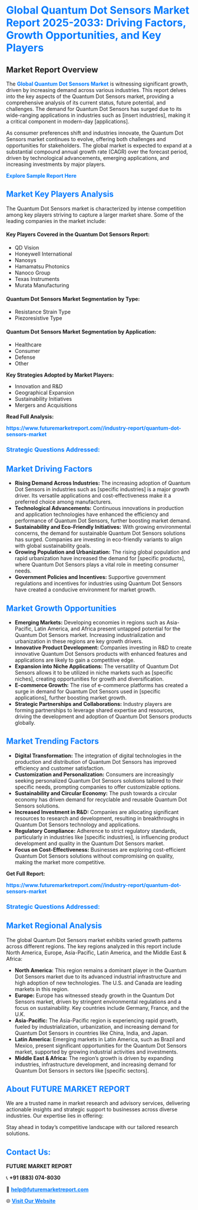 <h1 style="color: #007BFF;">Global Quantum Dot Sensors Market Report 2025-2033: Driving Factors, Growth Opportunities, and Key Players</h1>

<section id="overview">
<h2>Market Report Overview</h2>
<p>The <a href="https://www.futuremarketreport.com//industry-report/quantum-dot-sensors-market" style="color: #007BFF; text-decoration: none;"><strong>Global Quantum Dot Sensors Market</strong></a> is witnessing significant growth, driven by increasing demand across various industries. This report delves into the key aspects of the Quantum Dot Sensors market, providing a comprehensive analysis of its current status, future potential, and challenges. The demand for Quantum Dot Sensors has surged due to its wide-ranging applications in industries such as [insert industries], making it a critical component in modern-day [applications].</p>
<p>As consumer preferences shift and industries innovate, the Quantum Dot Sensors market continues to evolve, offering both challenges and opportunities for stakeholders. The global market is expected to expand at a substantial compound annual growth rate (CAGR) over the forecast period, driven by technological advancements, emerging applications, and increasing investments by major players.</p>
</section>

<section id="overview">
<p><a href="https://www.futuremarketreport.com//request-sample/reportId=76570" style="color: #007BFF; text-decoration: none;"><strong>Explore Sample Report Here</strong></a></p>
</section>

<section id="key-players">
<h2 style="color: #007BFF;">Market Key Players Analysis</h2>
<p>The Quantum Dot Sensors market is characterized by intense competition among key players striving to capture a larger market share. Some of the leading companies in the market include:</p>
<h4>Key Players Covered in the Quantum Dot Sensors Report:</h4>
<ul><li>QD Vision</li><li>Honeywell International</li><li>Nanosys</li><li>Hamamatsu Photonics</li><li>Nanoco Group</li><li>Texas Instruments</li><li>Murata Manufacturing</li></ul>
<h4>Quantum Dot Sensors Market Segmentation by Type:</h4>
<ul><li>Resistance Strain Type</li><li>Piezoresistive Type</li></ul>

<h4>Quantum Dot Sensors Market Segmentation by Application:</h4>
<ul><li>Healthcare</li><li>Consumer</li><li>Defense</li><li>Other</li></ul>
<p><strong>Key Strategies Adopted by Market Players:</strong></p>
<ul>
<li>Innovation and R&D</li>
<li>Geographical Expansion</li>
<li>Sustainability Initiatives</li>
<li>Mergers and Acquisitions</li>
</ul>
</section>

<section>
<p><strong>Read Full Analysis: </strong></p><a href="https://www.futuremarketreport.com//industry-report/quantum-dot-sensors-market" style="color: #007BFF; text-decoration: none;"><strong>https://www.futuremarketreport.com//industry-report/quantum-dot-sensors-market</strong></a>
<h3 style="color: #007BFF;">Strategic Questions Addressed:</h3>
</section>

<section id="driving-factors">
<h2 style="color: #007BFF;">Market Driving Factors</h2>
<ul>
<li><strong>Rising Demand Across Industries:</strong> The increasing adoption of Quantum Dot Sensors in industries such as [specific industries] is a major growth driver. Its versatile applications and cost-effectiveness make it a preferred choice among manufacturers.</li>
<li><strong>Technological Advancements:</strong> Continuous innovations in production and application technologies have enhanced the efficiency and performance of Quantum Dot Sensors, further boosting market demand.</li>
<li><strong>Sustainability and Eco-Friendly Initiatives:</strong> With growing environmental concerns, the demand for sustainable Quantum Dot Sensors solutions has surged. Companies are investing in eco-friendly variants to align with global sustainability goals.</li>
<li><strong>Growing Population and Urbanization:</strong> The rising global population and rapid urbanization have increased the demand for [specific products], where Quantum Dot Sensors plays a vital role in meeting consumer needs.</li>
<li><strong>Government Policies and Incentives:</strong> Supportive government regulations and incentives for industries using Quantum Dot Sensors have created a conducive environment for market growth.</li>
</ul>
</section>

<section id="growth-opportunities">
<h2 style="color: #007BFF;">Market Growth Opportunities</h2>
<ul>
<li><strong>Emerging Markets:</strong> Developing economies in regions such as Asia-Pacific, Latin America, and Africa present untapped potential for the Quantum Dot Sensors market. Increasing industrialization and urbanization in these regions are key growth drivers.</li>
<li><strong>Innovative Product Development:</strong> Companies investing in R&D to create innovative Quantum Dot Sensors products with enhanced features and applications are likely to gain a competitive edge.</li>
<li><strong>Expansion into Niche Applications:</strong> The versatility of Quantum Dot Sensors allows it to be utilized in niche markets such as [specific niches], creating opportunities for growth and diversification.</li>
<li><strong>E-commerce Growth:</strong> The rise of e-commerce platforms has created a surge in demand for Quantum Dot Sensors used in [specific applications], further boosting market growth.</li>
<li><strong>Strategic Partnerships and Collaborations:</strong> Industry players are forming partnerships to leverage shared expertise and resources, driving the development and adoption of Quantum Dot Sensors products globally.</li>
</ul>
</section>

<section id="trending-factors">
<h2 style="color: #007BFF;">Market Trending Factors</h2>
<ul>
<li><strong>Digital Transformation:</strong> The integration of digital technologies in the production and distribution of Quantum Dot Sensors has improved efficiency and customer satisfaction.</li>
<li><strong>Customization and Personalization:</strong> Consumers are increasingly seeking personalized Quantum Dot Sensors solutions tailored to their specific needs, prompting companies to offer customizable options.</li>
<li><strong>Sustainability and Circular Economy:</strong> The push towards a circular economy has driven demand for recyclable and reusable Quantum Dot Sensors solutions.</li>
<li><strong>Increased Investment in R&D:</strong> Companies are allocating significant resources to research and development, resulting in breakthroughs in Quantum Dot Sensors technology and applications.</li>
<li><strong>Regulatory Compliance:</strong> Adherence to strict regulatory standards, particularly in industries like [specific industries], is influencing product development and quality in the Quantum Dot Sensors market.</li>
<li><strong>Focus on Cost-Effectiveness:</strong> Businesses are exploring cost-efficient Quantum Dot Sensors solutions without compromising on quality, making the market more competitive.</li>
</ul>
</section>

<section>
<p><strong>Get Full Report: </strong></p><a href="https://www.futuremarketreport.com//industry-report/quantum-dot-sensors-market" style="color: #007BFF; text-decoration: none;"><strong>https://www.futuremarketreport.com//industry-report/quantum-dot-sensors-market</strong></a>
<h3 style="color: #007BFF;">Strategic Questions Addressed:</h3>
</section>


<section id="regional-analysis">
<h2 style="color: #007BFF;">Market Regional Analysis</h2>
<p>The global Quantum Dot Sensors market exhibits varied growth patterns across different regions. The key regions analyzed in this report include North America, Europe, Asia-Pacific, Latin America, and the Middle East & Africa:</p>
<ul>
<li><strong>North America:</strong> This region remains a dominant player in the Quantum Dot Sensors market due to its advanced industrial infrastructure and high adoption of new technologies. The U.S. and Canada are leading markets in this region.</li>
<li><strong>Europe:</strong> Europe has witnessed steady growth in the Quantum Dot Sensors market, driven by stringent environmental regulations and a focus on sustainability. Key countries include Germany, France, and the U.K.</li>
<li><strong>Asia-Pacific:</strong> The Asia-Pacific region is experiencing rapid growth, fueled by industrialization, urbanization, and increasing demand for Quantum Dot Sensors in countries like China, India, and Japan.</li>
<li><strong>Latin America:</strong> Emerging markets in Latin America, such as Brazil and Mexico, present significant opportunities for the Quantum Dot Sensors market, supported by growing industrial activities and investments.</li>
<li><strong>Middle East & Africa:</strong> The region’s growth is driven by expanding industries, infrastructure development, and increasing demand for Quantum Dot Sensors in sectors like [specific sectors].</li>
</ul>
</section>

<footer>
<h2 style="color: #007BFF;">About FUTURE MARKET REPORT</h2>
<p>We are a trusted name in market research and advisory services, delivering actionable insights and strategic support to businesses across diverse industries. Our expertise lies in offering:</p>

<p>Stay ahead in today’s competitive landscape with our tailored research solutions.</p>

<h2 style="color: #007BFF;">Contact Us:</h2>
<p><strong>FUTURE MARKET REPORT</strong></p>
<p>📞 <strong>+91 (883) 074-8030</strong></p>
<p>📧 <strong><a href="mailto:help@futuremarketreport.com" style="color: #007BFF;">help@futuremarketreport.com</a></strong></p>
<p>🌐 <strong><a href="https://www.futuremarketreport.com/" style="color: #007BFF;">Visit Our Website</a></strong></p>
</footer>